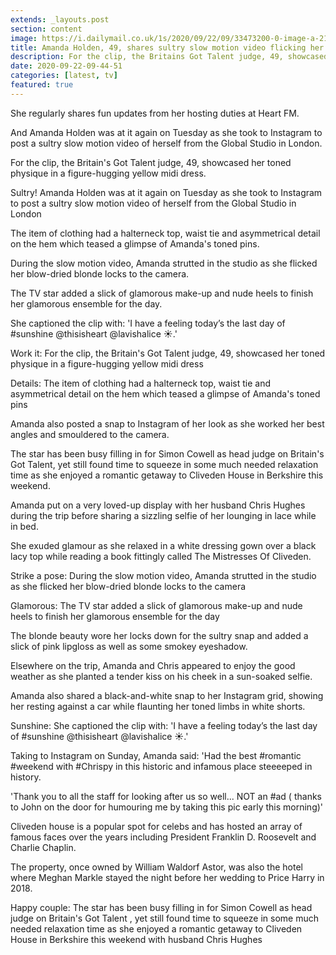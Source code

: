 ```yaml
---
extends: _layouts.post
section: content
image: https://i.dailymail.co.uk/1s/2020/09/22/09/33473200-0-image-a-21_1600763390264.jpg 
title: Amanda Holden, 49, shares sultry slow motion video flicking her hair 
description: For the clip, the Britains Got Talent judge, 49, showcased her toned physique in a figure-hugging yellow midi dress. 
date: 2020-09-22-09-44-51 
categories: [latest, tv] 
featured: true 
--- 
```

She regularly shares fun updates from her hosting duties at Heart FM. 

And Amanda Holden was at it again on Tuesday as she took to Instagram to post a sultry slow motion video of herself from the Global Studio in London.

For the clip, the Britain's Got Talent judge, 49, showcased her toned physique in a figure-hugging yellow midi dress.  

Sultry! Amanda Holden was at it again on Tuesday as she took to Instagram to post a sultry slow motion video of herself from the Global Studio in London

The item of clothing had a halterneck top, waist tie and asymmetrical detail on the hem which teased a glimpse of Amanda's toned pins.

During the slow motion video, Amanda strutted in the studio as she flicked her blow-dried blonde locks to the camera.

The TV star added a slick of glamorous make-up and nude heels to finish her glamorous ensemble for the day.

She captioned the clip with: 'I have a feeling today’s the last day of #sunshine @thisisheart @lavishalice ☀️.'

Work it: For the clip, the Britain's Got Talent judge, 49, showcased her toned physique in a figure-hugging yellow midi dress

Details: The item of clothing had a halterneck top, waist tie and asymmetrical detail on the hem which teased a glimpse of Amanda's toned pins

Amanda also posted a snap to Instagram of her look as she worked her best angles and smouldered to the camera. 

The star has been busy filling in for Simon Cowell as head judge on Britain's Got Talent, yet still found time to squeeze in some much needed relaxation time as she enjoyed a romantic getaway to Cliveden House in Berkshire this weekend.

Amanda put on a very loved-up display with her husband Chris Hughes during the trip before sharing a sizzling selfie of her lounging in lace while in bed.

She exuded glamour as she relaxed in a white dressing gown over a black lacy top while reading a book fittingly called The Mistresses Of Cliveden. 

Strike a pose: During the slow motion video, Amanda strutted in the studio as she flicked her blow-dried blonde locks to the camera

Glamorous: The TV star added a slick of glamorous make-up and nude heels to finish her glamorous ensemble for the day

The blonde beauty wore her locks down for the sultry snap and added a slick of pink lipgloss as well as some smokey eyeshadow.

Elsewhere on the trip, Amanda and Chris appeared to enjoy the good weather as she planted a tender kiss on his cheek in a sun-soaked selfie. 

Amanda also shared a black-and-white snap to her Instagram grid, showing her resting against a car while flaunting her toned limbs in white shorts.

Sunshine: She captioned the clip with: 'I have a feeling today’s the last day of #sunshine @thisisheart @lavishalice ☀️.' 

Taking to Instagram on Sunday, Amanda said: 'Had the best #romantic #weekend with #Chrispy in this historic and infamous place steeeeped in history.

'Thank you to all the staff for looking after us so well... NOT an #ad ( thanks to John on the door for humouring me by taking this pic early this morning)'

Cliveden house is a popular spot for celebs and has hosted an array of famous faces over the years including President Franklin D. Roosevelt and Charlie Chaplin.

The property, once owned by William Waldorf Astor, was also the hotel where Meghan Markle stayed the night before her wedding to Price Harry in 2018.

Happy couple: The star has been busy filling in for Simon Cowell as head judge on Britain's Got Talent , yet still found time to squeeze in some much needed relaxation time as she enjoyed a romantic getaway to Cliveden House in Berkshire this weekend with husband Chris Hughes 

